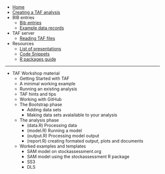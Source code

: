 
<!--
![TAF](http://ices.dk/SiteCollectionImages/TAF/TAF_info_gfx_no_descriptions.png)
-->

  - [Home](Home)
  - [Creating a TAF analysis](Creating-a-TAF-analysis)
  - BIB entries
      - [Bib entries](Bib-entries)
      - [Example data records](Example-data-records)
  - TAF server
      - [Reading TAF files](Reading-TAF-files)
  - Resources
      - [List of presentations](List-of-presentations)
      - [Code Snippets](Code-Snippets)
      - [R packages guide](R-packages-guide)

-----

  - TAF Workshop material
      - Getting Started with TAF
      - A minimal working example
      - Running an existing analysis
      - TAF hints and tips
      - Working with GitHub
      - The Bootstrap phase
          - Adding data sets
          - Making data sets avalailable to your analysis
      - The analysis phase
          - (data.R) Processing data
          - (model.R) Running a model
          - (output.R) Processing model output
          - (report.R) creating formated output, plots and documents
      - Worked examples and templates
          - SAM model on stockassessment.org
          - SAM model using the stockassessment R package
          - SS3
          - DLS

<!--
* [API](API)
  * [Analyses](API-analyses)
  * [Expert groups](API-expert-groups)
-->
